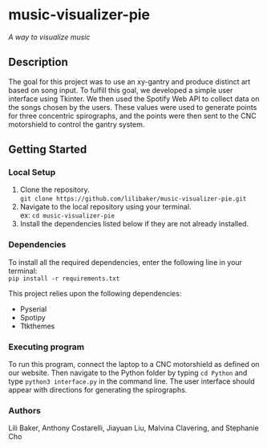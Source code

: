 # music-visualizer-pie
*A way to visualize music*

## Description
The goal for this project was to use an xy-gantry and produce distinct art based on song input. To fulfill this goal, we developed a simple user interface using Tkinter. We then used the Spotify Web API to collect data on the songs chosen by the users. These values were used to generate points for three concentric spirographs, and the points were then sent to the CNC motorshield to control the gantry system.


## Getting Started

### Local Setup
1. Clone the repository.<br>
    `git clone https://github.com/lilibaker/music-visualizer-pie.git`
2. Navigate to the local repository using your terminal.<br>
    ex: `cd music-visualizer-pie`
3. Install the dependencies listed below if they are not already installed.

### Dependencies
To install all the required dependencies, enter the following line in your terminal: <br>
`pip install -r requirements.txt`

This project relies upon the following dependencies:
* Pyserial
* Spotipy
* Ttkthemes

### Executing program
To run this program, connect the laptop to a CNC motorshield as defined on our website. Then navigate to the Python folder by typing `cd Python` and type `python3 interface.py` in the command line. The user interface should appear with directions for generating the spirographs.


### Authors
Lili Baker, Anthony Costarelli, Jiayuan Liu, Malvina Clavering, and Stephanie Cho

